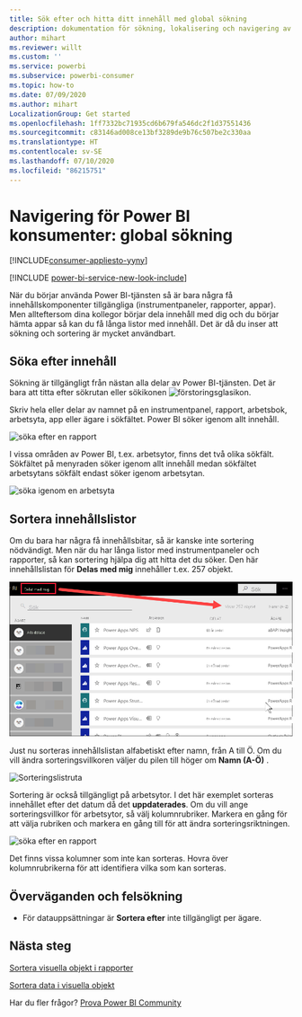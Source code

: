 ```yaml
---
title: Sök efter och hitta ditt innehåll med global sökning
description: dokumentation för sökning, lokalisering och navigering av innehåll i Power BI-tjänsten
author: mihart
ms.reviewer: willt
ms.custom: ''
ms.service: powerbi
ms.subservice: powerbi-consumer
ms.topic: how-to
ms.date: 07/09/2020
ms.author: mihart
LocalizationGroup: Get started
ms.openlocfilehash: 1ff7332bc71935cd6b679fa546dc2f1d37551436
ms.sourcegitcommit: c83146ad008ce13bf3289de9b76c507be2c330aa
ms.translationtype: HT
ms.contentlocale: sv-SE
ms.lasthandoff: 07/10/2020
ms.locfileid: "86215751"
---
```

# <a name="navigation-for-power-bi-consumers-global-search"></a>Navigering för Power BI konsumenter: global sökning

[!INCLUDE[consumer-appliesto-yyny](../includes/consumer-appliesto-yyny.md)]

[!INCLUDE [power-bi-service-new-look-include](../includes/power-bi-service-new-look-include.md)]


När du börjar använda Power BI-tjänsten så är bara några få innehållskomponenter tillgängliga (instrumentpaneler, rapporter, appar). Men allteftersom dina kollegor börjar dela innehåll med dig och du börjar hämta appar så kan du få långa listor med innehåll. Det är då du inser att sökning och sortering är mycket användbart.

## <a name="searching-for-content"></a>Söka efter innehåll
 Sökning är tillgängligt från nästan alla delar av Power BI-tjänsten. Det är bara att titta efter sökrutan eller sökikonen ![förstoringsglasikon](./media/end-user-search-sort/power-bi-search-icon.png).

 Skriv hela eller delar av namnet på en instrumentpanel, rapport, arbetsbok, arbetsyta, app eller ägare i sökfältet. Power BI söker igenom allt innehåll. 

 ![söka efter en rapport](./media/end-user-search-sort/power-bi-search-field.png) 

 I vissa områden av Power BI, t.ex. arbetsytor, finns det två olika sökfält. Sökfältet på menyraden söker igenom allt innehåll medan sökfältet arbetsytans sökfält endast söker igenom arbetsytan.

 ![söka igenom en arbetsyta](./media/end-user-search-sort/power-bi-search-fields.png) 

## <a name="sorting-content-lists"></a>Sortera innehållslistor

Om du bara har några få innehållsbitar, så är kanske inte sortering nödvändigt.  Men när du har långa listor med instrumentpaneler och rapporter, så kan sortering hjälpa dig att hitta det du söker. Den här innehållslistan för **Delas med mig** innehåller t.ex. 257 objekt. 

![innehållslista för delas med mig](./media/end-user-search-sort/power-bi-all-shared.png)

Just nu sorteras innehållslistan alfabetiskt efter namn, från A till Ö. Om du vill ändra sorteringsvillkoren väljer du pilen till höger om **Namn (A-Ö)** .

![Sorteringslistruta](./media/end-user-search-sort/power-bi-sort-date.png)


Sortering är också tillgängligt på arbetsytor. I det här exemplet sorteras innehållet efter det datum då det **uppdaterades**. Om du vill ange sorteringsvillkor för arbetsytor, så välj kolumnrubriker. Markera en gång för att välja rubriken och markera en gång till för att ändra sorteringsriktningen. 

![söka efter en rapport](./media/end-user-search-sort/power-bi-workspace-sort.png)

Det finns vissa kolumner som inte kan sorteras. Hovra över kolumnrubrikerna för att identifiera vilka som kan sorteras.


## <a name="considerations-and-troubleshooting"></a>Överväganden och felsökning
* För datauppsättningar är **Sortera efter** inte tillgängligt per ägare.

## <a name="next-steps"></a>Nästa steg
[Sortera visuella objekt i rapporter](end-user-change-sort.md)

[Sortera data i visuella objekt](end-user-change-sort.md)

Har du fler frågor? [Prova Power BI Community](https://community.powerbi.com/)
